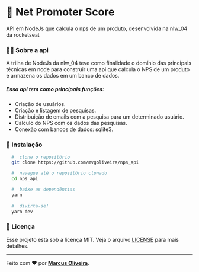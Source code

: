 # :rocket: Net Promoter Score
 API em NodeJs que calcula o nps de um produto, desenvolvida na nlw_04 da rocketseat
 

### 	:man_technologist: Sobre a api

A trilha de NodeJs da nlw_04 teve como finalidade o domínio das principais técnicas em node para construir uma api que calcula o NPS de um produto e armazena os dados em um banco de dados.

##### Essa api tem como principais funções:
- Criação de usuários.
- Criação e listagem de pesquisas.
- Distribuição de emails com a pesquisa para um determinado usuário.
- Calculo do NPS com os dados das pesquisas.
- Conexão com bancos de dados: sqlite3.

### 📁 Instalação

```bash
  #  clone o repositório
  git clone https://github.com/mvgoliveira/nps_api

  #  navegue até o repositório clonado
  cd nps_api

  #  baixe as dependências
  yarn
  
  #  divirta-se!
  yarn dev
```



### **📝 Licença**

Esse projeto está sob a licença MIT. Veja o arquivo [LICENSE](https://github.com/mvgoliveira/nps_api/blob/main/LICENSE) para mais detalhes.


<hr>

Feito com :hearts: por **[Marcus Oliveira](https://www.linkedin.com/in/marcus-oliveira-3b92011a7/)**.

